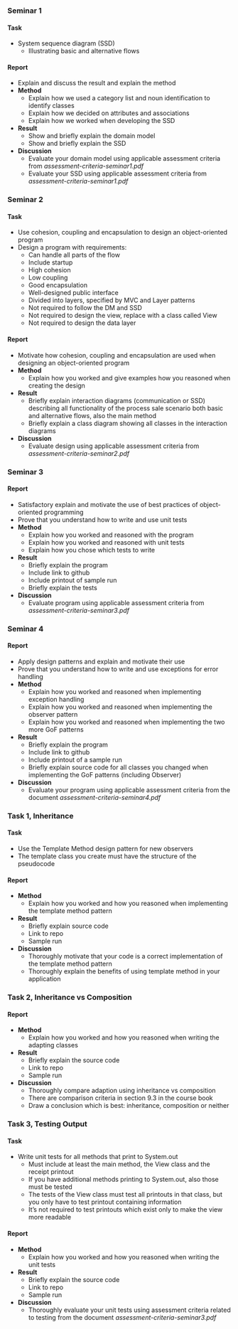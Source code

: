 <!-- TODO -->

### Seminar 1

#### Task

<!-- * Domain model (DM) -->
 <!-- * basic and alternative flows -->
 <!-- * business rules and clarifications -->
 <!-- * no class called program or system -->
* System sequence diagram (SSD)
    * Illustrating basic and alternative flows

#### Report

* Explain and discuss the result and explain the method
* <b>Method</b>
    * Explain how we used a category list and noun identification to identify classes
    * Explain how we decided on attributes and associations
    * Explain how we worked when developing the SSD
* <b>Result</b>
    * Show and briefly explain the domain model
    * Show and briefly explain the SSD
* <b>Discussion</b>
    * Evaluate your domain model using applicable assessment criteria from <i>assessment-criteria-seminar1.pdf</i>
    * Evaluate your SSD using applicable assessment criteria from <i>assessment-criteria-seminar1.pdf</i>

### Seminar 2

#### Task

* Use cohesion, coupling and encapsulation to design an object-oriented program
* Design a program with requirements:
    * Can handle all parts of the flow
    * Include startup
    * High cohesion
    * Low coupling
    * Good encapsulation
    * Well-designed public interface
    * Divided into layers, specified by MVC and Layer patterns
    * Not required to follow the DM and SSD
    * Not required to design the view, replace with a class called View
    * Not required to design the data layer

#### Report

* Motivate how cohesion, coupling and encapsulation are used when designing an object-oriented program
* <b>Method</b>
    * Explain how you worked and give examples how you reasoned when creating the design
* <b>Result</b>
    * Briefly explain interaction diagrams (communication or SSD) describing all functionality of the process sale scenario both basic and alternative flows, also the main method
    * Briefly explain a class diagram showing all classes in the interaction diagrams
* <b>Discussion</b>
    * Evaluate design using applicable assessment criteria from <i>assessment-criteria-seminar2.pdf</i>

### Seminar 3

<!-- #### Task -->

<!-- * Apply several best practices of object-oriented programming -->
<!-- * Write a program implementing the basic flow, the startup scenario, and the alternative flow 3-4b which was designed in seminar 2 (class diagram and communication diagram) -->
<!-- * Not required to program any other alternative flow apart from 3-4b -->
<!-- * Not required to add other functionality -->
<!-- * Not required to code the view -->
<!-- * No requirements on databases or external systems -->
<!-- * Compilable and executable -->
<!-- * Program in Java -->
<!-- * No exceptions -->
<!-- * Follow all guidelines in chapter six in the textbook -->
<!-- * Try to follow the design from seminar two -->
<!-- * High cohesion -->
<!-- * Low coupling -->
<!-- * Good encapsulation -->
<!-- * Well-defined public interface -->
<!-- * Unit tests for all classes in layers controller, model and integration that do not only contain getters, constructors, values or only print -->

#### Report

* Satisfactory explain and motivate the use of best practices of object-oriented programming
* Prove that you understand how to write and use unit tests
* <b>Method</b>
    * Explain how you worked and reasoned with the program
    * Explain how you worked and reasoned with unit tests
    * Explain how you chose which tests to write
* <b>Result</b>
    * Briefly explain the program
    * Include link to github
    * Include printout of sample run
    * Briefly explain the tests
* <b>Discussion</b>
    * Evaluate program using applicable assessment criteria from <i>assessment-criteria-seminar3.pdf</i>

### Seminar 4

<!-- #### Task -->

<!-- * When passed a list of all bought items, it tells a sum to be reduced from the total cost of the entire sale. The sum is zero if there’s no discount -->
<!-- * Use exceptions to handle alternative flow 3-4a -->
 <!-- * Exceptions shall be thrown to indicate that a search as been made for an identifier that did not exist in the inventory catalog -->
<!-- * Use exceptions to indicate that the database can not be called -->
 <!-- * Simulate this situation by always throwing a database failure when a search is made for a particular, hardcoded item identifier -->
<!-- * Choose between checked and unchecked exceptions -->
<!-- * Use the correct abstraction level for exceptions -->
<!-- * Name the exception after the error condition -->
<!-- * Include information about the error condition -->
<!-- * Use functionality provided in java.lang.Exception -->
<!-- * Write javadoc comments for all exceptions -->
<!-- * An object shall not change state if an exception is thrown -->
<!-- * Notify users -->
<!-- * Notify developers -->
<!-- * Write unit tests for the exception handling -->
<!-- * The program shall produce the following output: -->
 <!-- * User interface shall show an informative message when an exception is caught in the view -->
 <!-- * An error report shall be written to a log (file) when an exception is caught -->
<!-- * Use observer pattern to implement observers: -->
 <!-- * TotalRevenueView -->
 <!-- * TotalRevenueFileOutput -->
 <!-- * Shall never call the controller or any other class, update instead using the Observer pattern -->
<!-- * Use two more GoF patterns apart from Observer and Template method -->
 <!-- * Suggestion is to turn some registry/database into singleton or use Strategy (maybe also Composite) for discount calculation -->
 <!-- * Not allowed to copy entire files or classes from code samples written at the lectures -->

#### Report

* Apply design patterns and explain and motivate their use
* Prove that you understand how to write and use exceptions for error handling
* <b>Method</b>
    * Explain how you worked and reasoned when implementing exception handling
    * Explain how you worked and reasoned when implementing the observer pattern
    * Explain how you worked and reasoned when implementing the two more GoF patterns
* <b>Result</b>
    * Briefly explain the program
    * Include link to github
    * Include printout of a sample run
    * Briefly explain source code for all classes you changed when implementing the GoF patterns (including Observer)
* <b>Discussion</b>
    * Evaluate your program using applicable assessment criteria from the document <i>assessment-criteria-seminar4.pdf</i>

### Task 1, Inheritance

#### Task

* Use the Template Method design pattern for new observers
* The template class you create must have the structure of the pseudocode

#### Report

* <b>Method</b>
    * Explain how you worked and how you reasoned when implementing the template method pattern
* <b>Result</b>
    * Briefly explain source code
    * Link to repo
    * Sample run
* <b>Discussion</b>
    * Thoroughly motivate that your code is a correct implementation of the template method pattern
    * Thoroughly explain the benefits of using template method in your application

### Task 2, Inheritance vs Composition

<!-- IDEA: https://www.youtube.com/watch?v=hxGOiiR9ZKg -->

<!-- #### Task -->

<!-- * Adapt any class in the java libraries from Oracle -->
<!-- * Write one new class that adapts using inheritance, and another new class that adapts using composition -->
<!-- * Write a main method which instantiates your new classes and executes the adaptions -->
<!-- * Must include printouts illustrating how your classes work -->

#### Report

* <b>Method</b>
    * Explain how you worked and how you reasoned when writing the adapting classes
* <b>Result</b>
    * Briefly explain the source code
    * Link to repo
    * Sample run
* <b>Discussion</b>
    * Thoroughly compare adaption using inheritance vs composition
    * There are comparison criteria in section 9.3 in the course book
    * Draw a conclusion which is best: inheritance, composition or neither

### Task 3, Testing Output

#### Task

* Write unit tests for all methods that print to System.out
    * Must include at least the main method, the View class and the receipt printout
    * If you have additional methods printing to System.out, also those must be tested
    * The tests of the View class must test all printouts in that class, but you only have to test printout containing information
    * It’s not required to test printouts which exist only to make the view more readable

#### Report

* <b>Method</b>
    * Explain how you worked and how you reasoned when writing the unit tests
* <b>Result</b>
    * Briefly explain the source code
    * Link to repo
    * Sample run
* <b>Discussion</b>
    * Thoroughly evaluate your unit tests using assessment criteria related to testing from the document <i>assessment-criteria-seminar3.pdf</i>

<!-- ### History -->

<!-- #### Seminar 4 Feedback -->

<!-- * Tests that test exceptions actually work -->
<!-- * Check all requirements -->
<!-- * Check all javadoc -->
<!-- * Do not catch errors to throw another error -->
<!-- * No empty catch -->
<!-- * Do not print the error message to the user -->
<!-- * The @throws comments in the javadoc doesn't explain when the exception is thrown. -->
<!-- * The call to Sale on line 59 in Controller shall be made inside the try block. As it is now, null will be passed to sale.addItem if inventoryDB throws an exception. -->
<!-- * It's not a good idea to print the message from the exception (e.getMessage()) to the user. This means that the user interface is created in the layer where the exception was created, even though the printing takes place in the view. It's not at all certain that the developer writing the code where the exception is created knows that the message will be displayed to the user. -->
<!-- * I can't see a reason to place TotalRevenueFileOutput in the model. It's either a part of the user interface (view layer) or an external system (integration layer). -->
<!-- * TotalRevenueFileOutput prints to the view. The method writeFile is never called. -->
<!-- * It's wrong to instantiate the classes implementing the observer interface in the observed class, since that makes the observed class depend on the implementations. That way, the observed class needs to be changed if other observer implementations shall be used. -->
<!-- * Logging -->
<!-- * AccountingDB does not do anything -->
<!-- * Manually add item if ID not found - not needed?? -->
<!-- * Read the entire flow -->

<!-- #### Questions -->

<!-- * Does seminar 3 require anything special or does seminar 4 cover it? - hand in seminar 4 to cover both -->
<!-- * Do we just update the seminar 1 and 2 to fit to seminar 4? - update seminar 1 and 2 according to feedback -->
<!-- * Did I understand Task 1? - yes -->
<!-- * Is there to many system.out in receipt? - no, should be a printer though -->
<!-- * Are observers allowed to break the layers? (The integration and view observers interact with model abstract/interface) - yeah kinda -->
<!-- * Instantiate the classes implementing the observer interface in the observed class - create observers in view -->
<!-- * Task 1 abstract or interface - needed interface in abstract -->
<!-- * What are checked exceptions - checked under compilation, custom exceptions (unlike dividing with 0 that are low level) -->
<!-- * What are abstraction levels for exceptions - where are exceptions thrown and catched in the program, our instance: everything catched in view -->
<!-- * What is high cohesion - classes and functions are specialized and do one thing great unlike multitasking -->
<!-- * What is low coupling - low amount of connections to other components, a change in one class does not mean all other classes need change -->
<!-- * What is good encapsulation - hide the unimportant tech stuff for the more important solution and greater readability -->

<!-- #### Notes from TA -->

<!-- * FileOutput should be in integration -->
<!-- * Remove e.getMessage -->
<!-- * Two errors in additem -->
<!-- * Add specific exceptions -->
<!-- * All exceptions handled in view -->
<!-- * No business logic in controller -->
<!-- * No printouts in controller -->
<!-- * Printouts only in folder view or receipt -->
<!-- * Printer in physical layer -->
<!-- * Record for DTO -->
<!-- * Controller requests information and packages to DTOs -->
<!-- * View only has reference to controller and DTO -->
<!-- * No triangle reference -->
<!-- * Create observers in view -->
<!-- * General exception in observer abstract -->
<!-- * Move catch to handleErrors -->